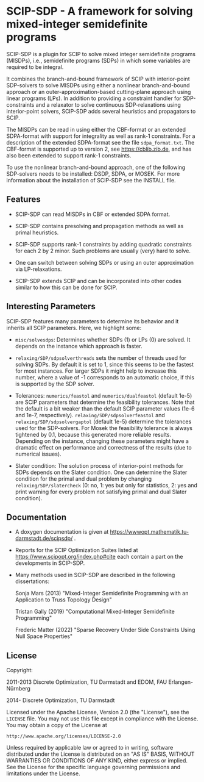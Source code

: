 # SCIP-SDP - A framework for solving mixed-integer semidefinite programs

SCIP-SDP is a plugin for SCIP to solve mixed integer semidefinite
programs (MISDPs), i.e., semidefinite programs (SDPs) in which some
variables are required to be integral.

It combines the branch-and-bound framework of SCIP with interior-point
SDP-solvers to solve MISDPs using either a nonlinear branch-and-bound
approach or an outer-approximation-based cutting-plane approach using
linear programs (LPs). In addition to providing a constraint handler
for SDP-constraints and a relaxator to solve continuous
SDP-relaxations using interior-point solvers, SCIP-SDP adds several
heuristics and propagators to SCIP.

The MISDPs can be read in using either the CBF-format or an extended
SDPA-format with support for integrality as well as rank-1
constraints. For a description of the extended SDPA-format see the
file `sdpa_format.txt`. The CBF-format is supported up to version 2,
see https://cblib.zib.de, and has also been extended to support rank-1
constraints.

To use the nonlinear branch-and-bound approach, one of the following
SDP-solvers needs to be installed: DSDP, SDPA, or MOSEK. For more
information about the installation of SCIP-SDP see the INSTALL file.

## Features

- SCIP-SDP can read MISDPs in CBF or extended SDPA format.

- SCIP-SDP contains presolving and propagation methods as well as primal
  heuristics.

- SCIP-SDP supports rank-1 constraints by adding quadratic constraints
  for each 2 by 2 minor. Such problems are usually (very) hard to
  solve.

- One can switch between solving SDPs or using an outer approximation
  via LP-relaxations.

- SCIP-SDP extends SCIP and can be incorporated into other codes
  similar to how this can be done for SCIP.


## Interesting Parameters

SCIP-SDP features many parameters to determine its behavior and it
inherits all SCIP parameters. Here, we highlight some:

- `misc/solvesdps`: Determines whether SDPs (1) or LPs (0) are
  solved. It depends on the instance which approach is faster.

- `relaxing/SDP/sdpsolverthreads` sets the number of threads used for
  solving SDPs. By default it is set to 1, since this seems to be the
  fastest for most instances. For larger SDPs it might help to
  increase this number, where a value of -1 corresponds to an
  automatic choice, if this is supported by the SDP solver.

- Tolerances: `numerics/feastol` and `numerics/dualfeastol` (default
  1e-5) are SCIP parameters that determine the feasibility
  tolerances. Note that the default is a bit weaker than the default
  SCIP parameter values (1e-6 and 1e-7, respectively).
  `relaxing/SDP/sdpsolverfeastol` and `relaxing/SDP/sdpsolvergaptol`
  (default 1e-5) determine the tolerances used for the SDP-solvers.
  For Mosek the feasibility tolerance is always tightened by 0.1,
  because this generated more reliable results. Depending on the
  instance, changing these parameters might have a dramatic effect on
  performance and correctness of the results (due to numerical
  issues).

- Slater condition: The solution process of interior-point methods for
  SDPs depends on the Slater condition. One can determine the Slater
  condition for the primal and dual problem by changing
  `relaxing/SDP/slatercheck` (0: no, 1: yes but only for statistics, 2:
  yes and print warning for every problem not satisfying primal and
  dual Slater condition).

## Documentation

- A doxygen documentation is given at
  https://wwwopt.mathematik.tu-darmstadt.de/scipsdp/ .

- Reports for the SCIP Optimization Suites listed at
  https://www.scipopt.org/index.php#cite each contain a part on the
  developments in SCIP-SDP.

- Many methods used in SCIP-SDP are described in the following dissertations:

  Sonja Mars (2013) "Mixed-Integer Semidefinite Programming with an
  Application to Truss Topology Design"

  Tristan Gally (2019) "Computational Mixed-Integer Semidefinite
  Programming"

  Frederic Matter (2022) "Sparse Recovery Under Side Constraints Using
  Null Space Properties"

## License

Copyright:

2011-2013 Discrete Optimization, TU Darmstadt and EDOM, FAU Erlangen-Nürnberg

2014- Discrete Optimization, TU Darmstadt

Licensed under the Apache License, Version 2.0 (the "License"), see the `LICENSE` file.
You may not use this file except in compliance with the License.
You may obtain a copy of the License at

    http://www.apache.org/licenses/LICENSE-2.0

Unless required by applicable law or agreed to in writing, software
distributed under the License is distributed on an "AS IS" BASIS,
WITHOUT WARRANTIES OR CONDITIONS OF ANY KIND, either express or implied.
See the License for the specific language governing permissions and
limitations under the License.
